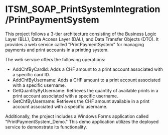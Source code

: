 # ITSM_SOAP_PrintSystemIntegration/PrintPaymentSystem

This project follows a 3-tier architecture consisting of the Business Logic Layer (BLL), Data Access Layer (DAL), and Data Transfer Objects (DTO). It provides a web service called "PrintPaymentSystem" for managing payments and print accounts in a printing system.

The web service offers the following operations:

- AddChfByCardId: Adds a CHF amount to a print account associated with a specific card ID.
- AddChfByUsername: Adds a CHF amount to a print account associated with a specific username.
- GetQuantityByUsername: Retrieves the quantity of available prints in a print account associated with a specific username.
- GetChfByUsername: Retrieves the CHF amount available in a print account associated with a specific username.

Additionally, the project includes a Windows Forms application called "PrintPaymentSystem_Demo." This demo application utilizes the deployed service to demonstrate its functionality.
